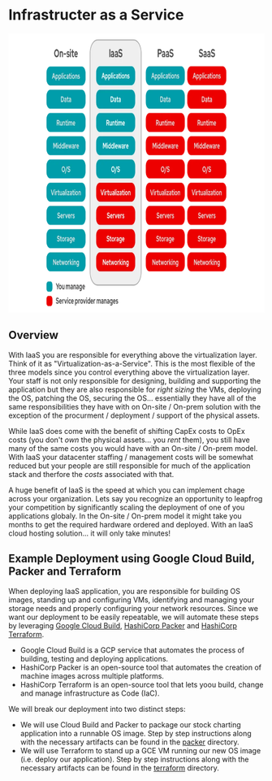 # Infrastructer as a Service

<img src="../images/models2.png" alt="On Nooo!" witdh="550" height="550">

## Overview
With IaaS you are responsible for everything above the virtualization layer.  Think of it as "Virtualization-as-a-Service".  This is the most flexible of the three models since you control everything above the virtualization layer.  Your staff is not only responsible for designing, building and supporting the application but they are also responsible for *right sizing* the VMs, deploying the OS, patching the OS, securing the OS... essentially they have all of the same responsibilities they have with on On-site / On-prem solution with the exception of the procurment / deployment / support of the physical assets.

While IaaS does come with the benefit of shifting CapEx costs to OpEx costs (you don't *own* the physical assets... you *rent* them), you still have many of the same costs you would have with an On-site / On-prem model. With IaaS your datacenter staffing / management costs will be somewhat reduced but your people are still responsible for much of the application stack and therfore the *costs* associated with that.  

A huge benefit of IaaS is the speed at which you can implement chage across your organization. Lets say you recognize an opportunity to leapfrog your competition by significantly scaling the deployment of one of you applications globaly.  In the On-site / On-prem model it might take you months to get the required hardware ordered and deployed.  With an IaaS cloud hosting solution... it will only take minutes!
## Example Deployment using Google Cloud Build, Packer and Terraform
When deploying IaaS application, you are responsible for building OS images, standing up and configuring VMs, identifying and managing your storage needs and properly configuring your network resources.  Since we want our deployment to be easily repeatable, we will automate these steps by leveraging [Google Cloud Build](https://cloud.google.com/build?hl=en), [HashiCorp Packer](https://www.packer.io/) and [HashiCorp Terraform](https://www.terraform.io/).  
* Google Cloud Build is a GCP service that automates the process of building, testing and deploying applications.  
* HashiCorp Packer is an open-source tool that automates the creation of machine images across multiple platforms.
* HashiCorp Terraform is an open-source tool that lets yoou build, change and manage infrastructure as Code (IaC).

We will break our deployment into two distinct steps: 
* We will use Cloud Build and Packer to package our stock charting application into a runnable OS image.  Step by step instructions along with the necessary artifacts can be found in the [packer](./packer) directory.
* We will use Terraform to stand up a GCE VM running our new OS image (i.e. deploy our application).  Step by step instructions along with the necessary artifacts can be found in the [terraform](./terraform) directory.
